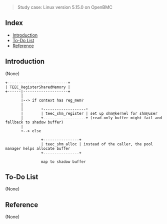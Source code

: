 > Study case: Linux version 5.15.0 on OpenBMC

## Index

- [Introduction](#introduction)
- [To-Do List](#to-do-list)
- [Reference](#reference)

## <a name="introduction"></a> Introduction

(None)

```
+---------------------------+                                                                    
| TEEC_RegisterSharedMemory |                                                                    
+------|--------------------+                                                                    
       |                                                                                         
       |--> if context has reg_mem?                                                              
       |                                                                                         
       |        +-------------------+                                                            
       |        | teec_shm_register | set up shm@kernel for shm@user                             
       |        +-------------------+ (read-only buffer might fail and fallback to shadow buffer)
       |                                                                                         
       +--> else                                                                                 
                                                                                                 
                +----------------+                                                               
                | teec_shm_alloc | instead of the caller, the pool manager helps allocate buffer 
                +----------------+                                                               
                                                                                                 
                map to shadow buffer                                                             
```

## <a name="to-do-list"></a> To-Do List

(None)

## <a name="reference"></a> Reference

(None)

